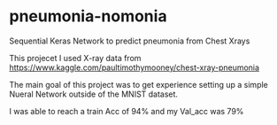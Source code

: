 # pneumonia-nomonia
Sequential Keras Network to predict pneumonia from Chest Xrays


This projecet I used X-ray data from https://www.kaggle.com/paultimothymooney/chest-xray-pneumonia

The main goal of this project was to get experience setting up a simple Nueral Network outside of the MNIST dataset. 

I was able to reach a train Acc of 94%
and my Val_acc was 79%
